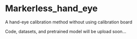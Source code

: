 # Markerless_hand_eye
A hand-eye calibration method without using calibration board 

Code, datasets, and pretrained model will be upload soon...
